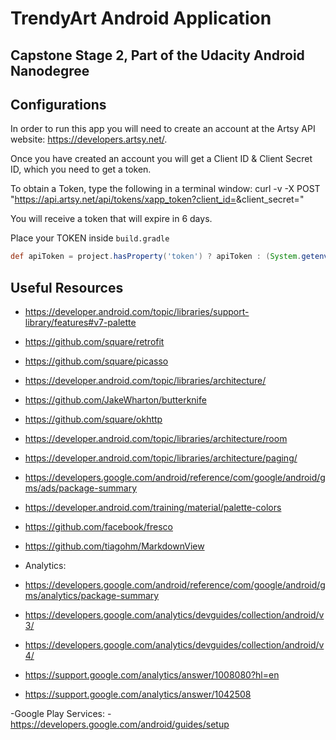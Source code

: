 # TrendyArt Android Application

## Capstone Stage 2, Part of the Udacity Android Nanodegree

## Configurations
In order to run this app you will need to create an account at the Artsy API website: https://developers.artsy.net/.

Once you have created an account you will get a Client ID & Client Secret ID, which you need to get a token.

To obtain a Token, type the following in a terminal window:
curl -v -X POST "https://api.artsy.net/api/tokens/xapp_token?client_id=<yourclientid>&client_secret=<yourclientsecret>"

You will receive a token that will expire in 6 days.
 
Place your TOKEN inside `build.gradle` 
```gradle
def apiToken = project.hasProperty('token') ? apiToken : (System.getenv('TOKEN') ?: "\"YOUR_TOKEN\"")
```

## Useful Resources
- https://developer.android.com/topic/libraries/support-library/features#v7-palette
- https://github.com/square/retrofit
- https://github.com/square/picasso
- https://developer.android.com/topic/libraries/architecture/
- https://github.com/JakeWharton/butterknife
- https://github.com/square/okhttp
- https://developer.android.com/topic/libraries/architecture/room
- https://developer.android.com/topic/libraries/architecture/paging/
- https://developers.google.com/android/reference/com/google/android/gms/ads/package-summary
- https://developer.android.com/training/material/palette-colors
- https://github.com/facebook/fresco
- https://github.com/tiagohm/MarkdownView

- Analytics: 
- https://developers.google.com/android/reference/com/google/android/gms/analytics/package-summary
- https://developers.google.com/analytics/devguides/collection/android/v3/
- https://developers.google.com/analytics/devguides/collection/android/v4/
- https://support.google.com/analytics/answer/1008080?hl=en
- https://support.google.com/analytics/answer/1042508

-Google Play Services:
-https://developers.google.com/android/guides/setup